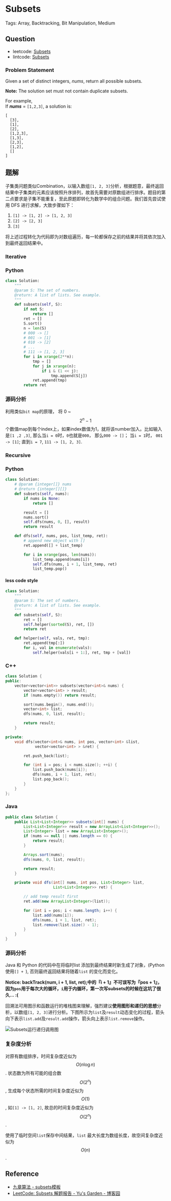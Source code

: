 # Subsets

Tags: Array, Backtracking, Bit Manipulation, Medium

## Question

- leetcode: [Subsets](https://leetcode.com/problems/subsets/)
- lintcode: [Subsets](http://www.lintcode.com/en/problem/subsets/)

### Problem Statement

Given a set of distinct integers, _nums_, return all possible subsets.

**Note:** The solution set must not contain duplicate subsets.

For example,  
If **_nums_** = `[1,2,3]`, a solution is:
    
    [
      [3],
      [1],
      [2],
      [1,2,3],
      [1,3],
      [2,3],
      [1,2],
      []
    ]

## 题解

子集类问题类似Combination，以输入数组`[1, 2, 3]`分析，根据题意，最终返回结果中子集类的元素应该按照升序排列，故首先需要对原数组进行排序。题目的第二点要求是子集不能重复，至此原题即转化为数学中的组合问题。我们首先尝试使用 DFS 进行求解，大致步骤如下：

1. `[1] -> [1, 2] -> [1, 2, 3]`
2. `[2] -> [2, 3]`
3. `[3]`

将上述过程转化为代码即为对数组遍历，每一轮都保存之前的结果并将其依次加入到最终返回结果中。

### Iterative
### Python
```python
class Solution:
    """
    @param S: The set of numbers.
    @return: A list of lists. See example.
    """
    def subsets(self, S):
        if not S:
            return []
        ret = []
        S.sort()
        n = len(S)
        # 000 -> []
        # 001 -> [1]
        # 010 -> [2]
        # ...
        # 111 -> [1, 2, 3]
        for i in xrange(2**n):
            tmp = []
            for j in xrange(n):
                if i & (1 << j):
                    tmp.append(S[j])
            ret.append(tmp)
        return ret
```
### 源码分析
利用类似`bit map`的原理， 将 0 ~ $$2^n - 1$$个数值map到每个index上，如果index数值为1，就将该number加入。比如输入是`[1 ,2 ,3]`, 那么当`i = 0`时，`0`也就是`000`， 那么`000 -> []`； 当`i = 1`时， `001 -> [1]`; 直到`i = 7`, `111 -> [1, 2, 3]`.


### Recursive
### Python

```python
class Solution:
    # @param {integer[]} nums
    # @return {integer[][]}
    def subsets(self, nums):
        if nums is None:
            return []

        result = []
        nums.sort()
        self.dfs(nums, 0, [], result)
        return result

    def dfs(self, nums, pos, list_temp, ret):
        # append new object with []
        ret.append([] + list_temp)

        for i in xrange(pos, len(nums)):
            list_temp.append(nums[i])
            self.dfs(nums, i + 1, list_temp, ret)
            list_temp.pop()
```

#### less code style
```python
class Solution:
    """
    @param S: The set of numbers.
    @return: A list of lists. See example.
    """
    def subsets(self, S):
        ret = []
        self.helper(sorted(S), ret, [])
        return ret

    def helper(self, vals, ret, tmp):
        ret.append(tmp[:])
        for i, val in enumerate(vals):
            self.helper(vals[i + 1:], ret, tmp + [val])
```

### C++

```c++
class Solution {
public:
    vector<vector<int>> subsets(vector<int>& nums) {
        vector<vector<int> > result;
        if (nums.empty()) return result;

        sort(nums.begin(), nums.end());
        vector<int> list;
        dfs(nums, 0, list, result);

        return result;
    }

private:
    void dfs(vector<int>& nums, int pos, vector<int> &list,
             vector<vector<int> > &ret) {

        ret.push_back(list);

        for (int i = pos; i < nums.size(); ++i) {
            list.push_back(nums[i]);
            dfs(nums, i + 1, list, ret);
            list.pop_back();
        }
    }
};
```

### Java

```java
public class Solution {
    public List<List<Integer>> subsets(int[] nums) {
        List<List<Integer>> result = new ArrayList<List<Integer>>();
        List<Integer> list = new ArrayList<Integer>();
        if (nums == null || nums.length == 0) {
            return result;
        }

        Arrays.sort(nums);
        dfs(nums, 0, list, result);

        return result;
    }

    private void dfs(int[] nums, int pos, List<Integer> list,
                     List<List<Integer>> ret) {

        // add temp result first
        ret.add(new ArrayList<Integer>(list));

        for (int i = pos; i < nums.length; i++) {
            list.add(nums[i]);
            dfs(nums, i + 1, list, ret);
            list.remove(list.size() - 1);
        }
    }
}
```

### 源码分析

Java 和 Python 的代码中在将临时list 添加到最终结果时新生成了对象，(Python 使用`[] + `), 否则最终返回结果将随着`list` 的变化而变化。

**Notice: backTrack(num, i + 1, list, ret);中的『i + 1』不可误写为『pos + 1』，因为`pos`用于每次大的循环，`i`用于内循环，第一次写subsets的时候在这坑了很久... :(**

回溯法可用图示和函数运行的堆栈图来理解，强烈建议**使用图形和递归的思想**分析，以数组`[1, 2, 3]`进行分析。下图所示为`list`及`result`动态变化的过程，箭头向下表示`list.add`及`result.add`操作，箭头向上表示`list.remove`操作。

![Subsets运行递归调用图](../../shared-files/images/subsets.jpg)

### 复杂度分析

对原有数组排序，时间复杂度近似为 $$O(n \log n)$$. 状态数为所有可能的组合数 $$O(2^n)$$, 生成每个状态所需的时间复杂度近似为 $$O(1)$$, 如`[1] -> [1, 2]`, 故总的时间复杂度近似为 $$O(2^n)$$.

使用了临时空间`list`保存中间结果，`list` 最大长度为数组长度，故空间复杂度近似为 $$O(n)$$.

## Reference

- [九章算法 - subsets模板](http://www.jiuzhang.com/solutions/subsets/)
- [LeetCode: Subsets 解题报告 - Yu's Garden - 博客园](http://www.cnblogs.com/yuzhangcmu/p/4211815.html)
